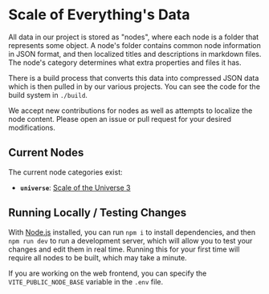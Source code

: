 # Scale of Everything's Data

All data in our project is stored as "nodes", where each node is a folder that
represents some object. A node's folder contains common node information in JSON
format, and then localized titles and descriptions in markdown files. The node's
category determines what extra properties and files it has.

There is a build process that converts this data into compressed JSON data which
is then pulled in by our various projects. You can see the code for the build
system in `./build`.

We accept new contributions for nodes as well as attempts to localize the node
content. Please open an issue or pull request for your desired modifications.

## Current Nodes

The current node categories exist:

- **`universe`**: [Scale of the Universe 3](https://scaleofeverything.com)

## Running Locally / Testing Changes

With [Node.js](https://nodejs.org) installed, you can run `npm i` to install
dependencies, and then `npm run dev` to run a development server, which will
allow you to test your changes and edit them in real time. Running this for your
first time will require all nodes to be built, which may take a minute.

If you are working on the web frontend, you can specify the
`VITE_PUBLIC_NODE_BASE` variable in the `.env` file.
